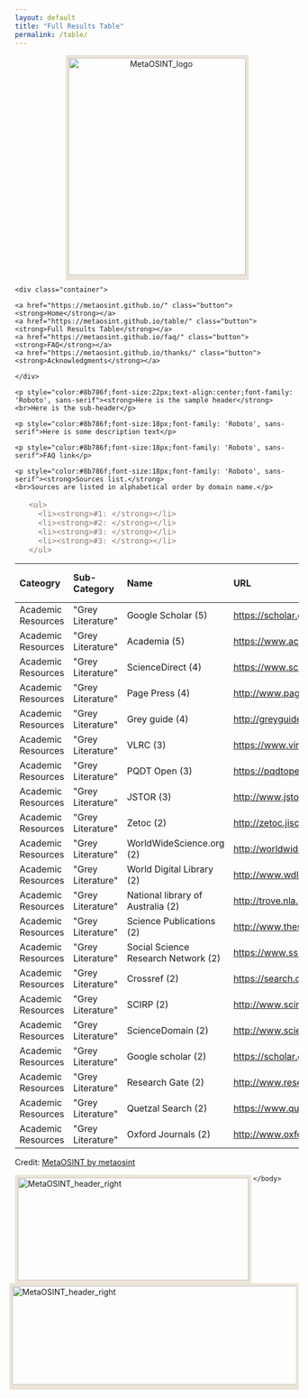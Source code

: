 ```yaml
---
layout: default
title: "Full Results Table"
permalink: /table/
---
```


   <style>
    .container{  
      text-align: center;  
    }
    .container2{  
      font-size: 16px;
      color: #8b786f;
      font-family: 'Roboto', sans-serif;
    }
    .container3{  
      text-align: center;
    }
    .button {
      border: 2px solid #8b786f;
      border-radius: 8px;
      padding: 5px 15px;
      background-color: #f5f5f5;
      color: #8b786f;
      font-size: 23px;
      cursor: pointer;
      font-family: 'Open Sans', sans-serif;
    }
  </style>

  <body style="margin-right:95px;margin-left:95px">
  
  <div class="container3">

  <img src="https://raw.githubusercontent.com/MetaOSINT/MetaOSINT.github.io/main/MetaOSINT_logo.PNG" alt="MetaOSINT_logo" width="315" height="385" style="border:5px solid #ece4d8;box-shadow: 0px 4px 0px #ece4d8">
  
   </div>
   
    <div class="container">  
      
    <a href="https://metaosint.github.io/" class="button"><strong>Home</strong></a>
    <a href="https://metaosint.github.io/table/" class="button"><strong>Full Results Table</strong></a>
    <a href="https://metaosint.github.io/faq/" class="button"><strong>FAQ</strong></a>
    <a href="https://metaosint.github.io/thanks/" class="button"><strong>Acknowledgments</strong></a>
       
    </div>

    <p style="color:#8b786f;font-size:22px;text-align:center;font-family: 'Roboto', sans-serif"><strong>Here is the sample header</strong>
    <br>Here is the sub-header</p>

    <p style="color:#8b786f;font-size:18px;font-family: 'Roboto', sans-serif">Here is some description text</p>
  
    <p style="color:#8b786f;font-size:18px;font-family: 'Roboto', sans-serif">FAQ link</p>
    
    <p style="color:#8b786f;font-size:18px;font-family: 'Roboto', sans-serif"><strong>Sources list.</strong>
    <br>Sources are listed in alphabetical order by domain name.</p>
       
   <div class="container2">

       <ul>
         <li><strong>#1: </strong></li>
         <li><strong>#2: </strong></li>
         <li><strong>#3: </strong></li>
         <li><strong>#3: </strong></li>
       </ul>
      
   </div>
   
  |Cateogry|Sub-Category|Name|URL|Citations in Category|
  |:---|:---|:---|:---|:---|
  |Academic Resources|"Grey Literature"|Google Scholar (5)|https://scholar.google.com|5|
  |Academic Resources|"Grey Literature"|Academia (5)|https://www.academia.edu/|5|
  |Academic Resources|"Grey Literature"|ScienceDirect (4)|https://www.sciencedirect.com/|4|
  |Academic Resources|"Grey Literature"|Page Press (4)|http://www.pagepress.org/|4|
  |Academic Resources|"Grey Literature"|Grey guide (4)|http://greyguide.isti.cnr.it/|4|
  |Academic Resources|"Grey Literature"|VLRC (3)|https://www.virtuallrc.com/|3|
  |Academic Resources|"Grey Literature"|PQDT Open (3)|https://pqdtopen.proquest.com/search.html|3|
  |Academic Resources|"Grey Literature"|JSTOR (3)|http://www.jstor.org|3|
  |Academic Resources|"Grey Literature"|Zetoc (2)|http://zetoc.jisc.ac.uk|2|
  |Academic Resources|"Grey Literature"|WorldWideScience.org (2)|http://worldwidescience.org|2|
  |Academic Resources|"Grey Literature"|World Digital Library (2)|http://www.wdl.org|2|
  |Academic Resources|"Grey Literature"|National library of Australia (2)|http://trove.nla.gov.au/|2|
  |Academic Resources|"Grey Literature"|Science Publications (2)|http://www.thescipub.com|2|
  |Academic Resources|"Grey Literature"|Social Science Research Network (2)|https://www.ssrn.com/en|2|
  |Academic Resources|"Grey Literature"|Crossref (2)|https://search.crossref.org/|2|
  |Academic Resources|"Grey Literature"|SCIRP (2)|http://www.scirp.org|2|
  |Academic Resources|"Grey Literature"|ScienceDomain (2)|http://www.sciencedomain.org|2|
  |Academic Resources|"Grey Literature"|Google scholar (2)|https://scholar.google.com/schhp?hl=en|2|
  |Academic Resources|"Grey Literature"|Research Gate (2)|http://www.researchgate.net|2|
  |Academic Resources|"Grey Literature"|Quetzal Search (2)|https://www.quetzal-search.info|2|
  |Academic Resources|"Grey Literature"|Oxford Journals (2)|http://www.oxfordjournals.org|2|
      
  </body>

<div id="observablehq-chart-87f43f84"></div>
<p>Credit: <a href="https://observablehq.com/@metaosint/metaosint">MetaOSINT by metaosint</a></p>

  <body style="margin-right:95px;margin-left:95px">

  <img src="https://raw.githubusercontent.com/MetaOSINT/MetaOSINT.github.io/main/header_left.PNG" alt="MetaOSINT_header_right" width="410" height="182" style="border:5px solid #ece4d8;box-shadow: 0px 4px 0px #ece4d8" align="left">

  <img src="https://raw.githubusercontent.com/MetaOSINT/MetaOSINT.github.io/main/header_right.PNG" alt="MetaOSINT_header_right" width="556" height="175" style="border:5px solid #ece4d8;box-shadow: 0px 4px 0px #ece4d8" align="right">

    </body>
